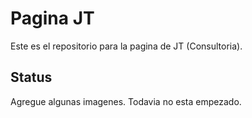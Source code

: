 # Pagina JT

Este es el repositorio para la pagina de JT (Consultoria).


## Status

Agregue algunas imagenes. Todavia no esta empezado.
